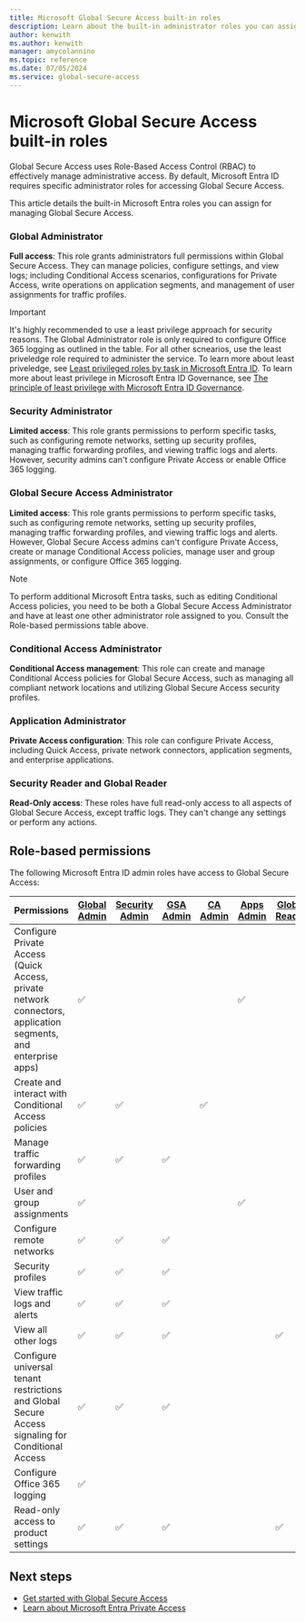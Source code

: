 ```yaml
---
title: Microsoft Global Secure Access built-in roles 
description: Learn about the built-in administrator roles you can assign to manage Global Secure Access permissions.
author: kenwith
ms.author: kenwith
manager: amycolannino
ms.topic: reference
ms.date: 07/05/2024
ms.service: global-secure-access
---
```


# Microsoft Global Secure Access built-in roles

Global Secure Access uses Role-Based Access Control (RBAC) to effectively manage administrative access. By default, Microsoft Entra ID requires specific administrator roles for accessing Global Secure Access.

This article details the built-in Microsoft Entra roles you can assign for managing Global Secure Access.

### Global Administrator 

**Full access**: This role grants administrators full permissions within Global Secure Access. They can manage policies, configure settings, and view logs; including Conditional Access scenarios, configurations for Private Access, write operations on application segments, and management of user assignments for traffic profiles.

> [!IMPORTANT]
> It's highly recommended to use a least privilege approach for security reasons. The Global Administrator role is only required to configure Office 365 logging as outlined in the table. For all other scnearios, use the least priveledge role required to administer the service. To learn more about least priveledge, see [Least privileged roles by task in Microsoft Entra ID](../identity/role-based-access-control/delegate-by-task.md). To learn more about least privilege in Microsoft Entra ID Governance, see [The principle of least privilege with Microsoft Entra ID Governance](../id-governance/scenarios/least-privileged.md).

### Security Administrator 

**Limited access**: This role grants permissions to perform specific tasks, such as configuring remote networks, setting up security profiles, managing traffic forwarding profiles, and viewing traffic logs and alerts. However, security admins can't configure Private Access or enable Office 365 logging.

### Global Secure Access Administrator

**Limited access**: This role grants permissions to perform specific tasks, such as configuring remote networks, setting up security profiles, managing traffic forwarding profiles, and viewing traffic logs and alerts. However, Global Secure Access admins can't configure Private Access, create or manage Conditional Access policies, manage user and group assignments, or configure Office 365 logging.

> [!NOTE]
> To perform additional Microsoft Entra tasks, such as editing Conditional Access policies, you need to be both a Global Secure Access Administrator and have at least one other administrator role assigned to you. Consult the Role-based permissions table above.

### Conditional Access Administrator 

**Conditional Access management**: This role can create and manage Conditional Access policies for Global Secure Access, such as managing all compliant network locations and utilizing Global Secure Access security profiles.

### Application Administrator 

**Private Access configuration**: This role can configure Private Access, including Quick Access, private network connectors, application segments, and enterprise applications.

### Security Reader and Global Reader

**Read-Only access**: These roles have full read-only access to all aspects of Global Secure Access, except traffic logs. They can't change any settings or perform any actions.

## Role-based permissions

The following Microsoft Entra ID admin roles have access to Global Secure Access:

| Permissions | [Global Admin](#global-administrator) | [Security Admin](#security-administrator) | [GSA Admin](#global-secure-access-administrator) | [CA Admin](#conditional-access-administrator) | [Apps Admin](#application-administrator) | [Global Reader](#security-reader-and-global-reader) | [Security Reader](#security-reader-and-global-reader) |
| --- | --- | --- | --- | --- | --- | --- | --- |
| Configure Private Access (Quick Access, private network connectors, application segments, and enterprise apps) | ✅ |  |  |  | ✅ |  |  |
| Create and interact with Conditional Access policies | ✅ | ✅ |  | ✅ |  |  |  |
| Manage traffic forwarding profiles | ✅ | ✅ | ✅ |  |  |  |  |
| User and group assignments | ✅ |  |  |  | ✅ |  |  |
| Configure remote networks | ✅ | ✅ | ✅ |  |  |  |  |
| Security profiles | ✅ | ✅ | ✅ |  |  |  |  |
| View traffic logs and alerts | ✅ | ✅ | ✅ |  |  |  |  |
| View all other logs | ✅ | ✅ | ✅ |  |  | ✅ | ✅ |
| Configure universal tenant restrictions and Global Secure Access signaling for Conditional Access | ✅ | ✅ | ✅ |  |  |  |  |
| Configure Office 365 logging | ✅ |  |  |  |  |  |  |
| Read-only access to product settings | ✅ | ✅ | ✅ |  |  | ✅ | ✅ |

## Next steps
- [Get started with Global Secure Access](how-to-get-started-with-global-secure-access.md)
- [Learn about Microsoft Entra Private Access](concept-private-access.md)
